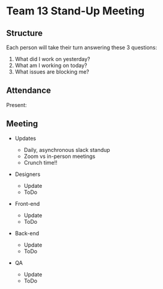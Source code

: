 # Team 13 Stand-Up Meeting

## Structure
Each person will take their turn answering these 3 questions:
1. What did I work on yesterday?
2. What am I working on today?
3. What issues are blocking me?

## Attendance
Present:

## Meeting
- Updates
  - Daily, asynchronous slack standup
  - Zoom vs in-person meetings
  - Crunch time!!

- Designers
  - Update
  - ToDo
- Front-end
  - Update
  - ToDo
- Back-end
  - Update
  - ToDo
- QA
  - Update
  - ToDo     
